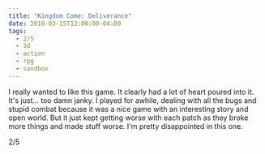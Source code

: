 ```yaml
---
title: "Kingdom Come: Deliverance"
date: 2018-03-15T12:00:00-04:00
tags:
  - 2/5
  - 3d
  - action
  - rpg
  - sandbox
---
```


I really wanted to like this game. It clearly had a lot of heart poured into it. It's just... too damn janky. I played for awhile, dealing with all the bugs and stupid combat because it was a nice game with an interesting story and open world. But it just kept getting worse with each patch as they broke more things and made stuff worse. I'm pretty disappointed in this one.

2/5
